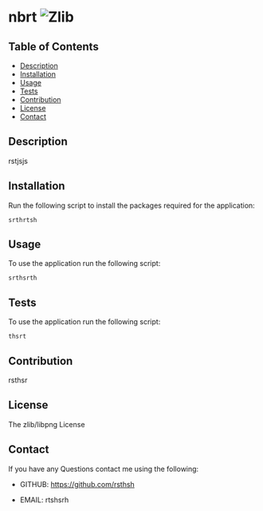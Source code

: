 
    
  # nbrt ![Zlib](https://img.shields.io/static/v1?label=Zlib&message=License&color=blue)

    
## Table of Contents 

- [Description](#description)
- [Installation](#installation)
- [Usage](#usage)
- [Tests](#tests)
- [Contribution](#contribution)
- [License](#license)
- [Contact](#contact)

    
## Description

rstjsjs

     
## Installation
  
Run the following script to install the packages required for the application:

```
srthrtsh
```
    
    
## Usage

To use the application run the following script:
  
```
srthsrth
```

    
## Tests
  
To use the application run the following script:
  
```
thsrt
```
  

    
## Contribution
    
rsthsr
    
    
## License

The zlib/libpng License
  

    
## Contact 

If you have any Questions contact me using the following:

- GITHUB: https://github.com/rsthsh

- EMAIL: rtshsrh
  
  